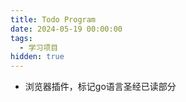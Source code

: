 ```yaml
---
title: Todo Program
date: 2024-05-19 00:00:00
tags:
  - 学习项目
hidden: true
---
```

- 浏览器插件，标记go语言圣经已读部分